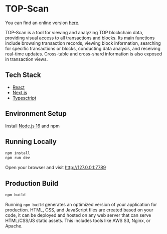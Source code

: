 # TOP-Scan

You can find an online version [here](https://www.topscan.io/).

TOP-Scan is a tool for viewing and analyzing TOP blockchain data, providing visual access to all transactions and blocks. Its main functions include browsing transaction records, viewing block information, searching for specific transactions or blocks, conducting data analysis, and receiving real-time updates. Cross-table and cross-shard information is also exposed in transaction views.

## Tech Stack

  - [React](https://reactjs.org/)
  - [Next.js](https://nextjs.org/)
  - [Typesctript](https://typescriptlang.org/)

## Environment Setup
Install [Node.js 16](https://nodejs.org) and npm

## Running Locally

```bash
npm install
npm run dev
```
Open your browser and visit http://127.0.0.1:7789

## Production Build
```bash
npm build
```
Running ```npm build``` generates an optimized version of your application for production. HTML, CSS, and JavaScript files are created based on your code, it can be deployed and hosted on any web server that can serve HTML/CSS/JS static assets. This includes tools like AWS S3, Nginx, or Apache.
